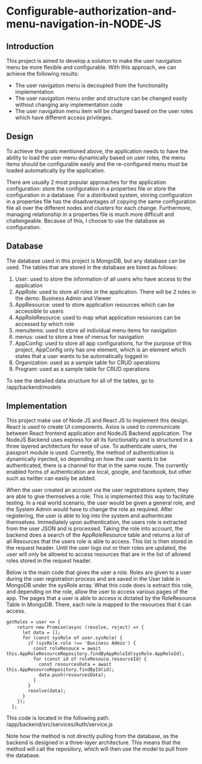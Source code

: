 # Configurable-authorization-and-menu-navigation-in-NODE-JS

## Introduction

This project is aimed to develop a solution to make the user navigation menu be more flexible and configurable. With this approach, we can achieve the following results:

- The user navigation menu is decoupled from the functionality implementation
- The user navigation menu order and structure can be changed easily without changing any implementation code
- The user navigation menu item will be changed based on the user roles which have different access privileges.

## Design

To achieve the goals mentioned above, the application needs to have the ability to load the user menu dynamically based on user roles, the menu items should be configurable easily and the re-configured menu must be loaded automatically by the application.

There are usually 2 most popular approaches for the application configuration: store the configuration in a properties file or store the configuration in a database.  For a distributed system, storing configuration in a properties file has the disadvantages of copying the same configuration file all over the different nodes and clusters for each change. Furthermore, managing relationship in a properties file is much more difficult and challengeable. Because of this, I choose to use the database as configuration.

## Database

The database used in this project is MongoDB, but any database can be used. The tables that are stored in the database are listed as follows:

1. User: used to store the information of all users who have access to the application
2. AppRole: used to store all roles in the application. There will be 2 roles in the demo: Business Admin and Viewer
3. AppResource: used to store application resources which can be accessible to users
4. AppRoleResource: used to map what application resources can be accessed by which role
5. menuitems: used to store all individual menu items for navigation
6. menus: used to store a tree of menus for navigation
7. AppConfig: used to store all app configurations, fur the purpose of this project, AppConfig only has one element, which is an element which states that a user wants to be automatically logged in
8. Organization: used as a sample table for CRUD operations
9. Program: used as a sample table for CRUD operations

To see the detailed data structure for all of the tables, go to /app/backend/models

## Implementation

This project make use of Node JS and React JS to implement this design. React is used to create UI components. Axios is used to communicate between React frontend application and NodeJS Backend application. The NodeJS Backend uses express for all its functionality and is structured in a three layered architecture for ease of use. To authenticate users, the passport module is used. Currently, the method of authentication is dynamically injected, so depending on how the user wants to be authenticated, there is a channel for that in the same route. The currently enabled forms of authentication are local, google, and facebook, but other such as twitter can easily be added.

When the user created an account via the user registrations system, they are able to give themselves a role. This is implemented this way to facilitate testing. In a real world scenario, the user would be given a general role, and the System Admin would have to change the role as required. After registering, the user is able to log into the system and authenticate themselves. Immediately upon authentication, the users role is extracted from the user JSON and is processed. Taking the role into account, the backend does a search of the AppRoleResource table and returns a list of all Resources that the users role is able to access. This list is then stored in the request header. Until the user logs out or their roles are updated, the user will only be allowed to access resources that are in the list of allowed roles stored in the request header.

Below is the main code that gives the user a role. Roles are given to a user during the user registration process and are saved in the User table in MongoDB under the sysRole array. What this code does is extract this role, and depending on the role, allow the user to access various pages of the app. The pages that a user is able to access is dictated by the RoleResource Table in MongoDB. There, each role is mapped to the resources that it can access.
```
getRoles = user => {
    return new Promise(async (resolve, reject) => {
      let data = [];
      for (const sysRole of user.sysRole) {
        if (sysRole.role !== 'Business Admin') {
          const roleResouce = await this.AppRoleResourceRepository.findByAppRoleId(sysRole.AppRoleId);
          for (const id of roleResouce.resourceId) {
            const resourcesData = await this.AppResourceRepository.findById(id);
            data.push(resourcesData);
          }
        }
        resolve(data);
      }
    });
  };
```
This code is located in the following path. /app/backend/src/services/Auth/service.js

Note how the method is not directly pulling from the database, as the backend is designed in a three-layer architecture. This means that the method will call the repository, which will then use the model to pull from the database.
